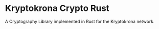 # Kryptokrona Crypto Rust

A Cryptography Library implemented in Rust for the Kryptokrona network. 
